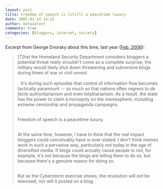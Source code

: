 ```yaml
---
layout: post
title: Freedom of speech is [still] a peacetime luxury
date: 2007-01-14 14:22
author: metavalent
comments: true
categories: [bloggers, internet, society]
---
```

Excerpt from George Dvorsky about this time, last year (<a href="https://archives.betterhumans.com/Members/George/BlogPost/5299/Default.aspx">Feb, 2006</a>):<br />
<blockquote>[T]hat the Homeland Security Department considers bloggers a potential threat really shouldn't come as a complete surprise; the military would likely shut down threatening and subversive blogs during times of war or civil unrest.<br />
 <br />
 <a href="https://www.technologyreview.com/TR/wtr_16337,323,p1.html"><img style="margin:0 10px 10px 0;float:left;cursor:pointer;" src="https://static.flickr.com/36/100602814_8281c03d48_t.jpg" alt="" border="0" /></a>It's during such episodes that control of information flow becomes tactically paramount -- so much so that nations often regress to <span style="font-style:italic;">de facto</span> authoritarianism and even totalitarianism. As a result, the state has the power to claim a monopoly on the memesphere, including extreme censorship and propaganda campaigns. <br />
 <br />

Freedom of speech is a peacetime luxury. <br />
 <br />

At the same time, however, I have to think that the real impact bloggers could conceivably have is over-stated. I don't think memes work in such a pervasive way, particularly not today in the age of diversified media. If blogs could actually cause people to riot, for example, it's not because the blogs are telling them to do so, but because there's a genuine reason for doing so.<br />
 <br />

But as the Cyberstorm exercise shows, the revolution will <span style="font-style:italic;">not</span> be televised, nor will it posted on a blog.<br />
</blockquote>
